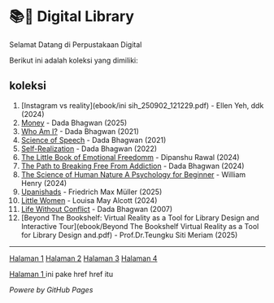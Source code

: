 # 📚🦖 Digital Library

Selamat Datang di Perpustakaan Digital

Berikut ini adalah koleksi yang dimiliki:
## koleksi

1. [Instagram vs reality](ebook/ini sih_250902_121229.pdf) - Ellen Yeh, ddk (2024)
2. [Money](ebook/The-Science-Of-Money.pdf) - Dada Bhagwan (2025)
3. [Who Am I?](ebook/Who-Am-I.pdf) - Dada Bhagwan (2021)
4. [Science of Speech](ebook/Science-Of-Speech.pdf) - Dada Bhagwan (2021)
5. [Self-Realization](ebook/Simple-and-Effective-Science-For-Self-Realization.pdf) - Dada Bhagwan (2022)
6. [The Little Book of Emotional Freedomm](ebook/The-Little-Book-of-Emotional-Freedom.pdf) - Dipanshu Rawal (2024)
7. [The Path to Breaking Free From Addiction](ebook/The-Path-to-Breaking-Free-From-Addiction.pdf) - Dada Bhagwan (2024)
8. [The Science of Human Nature A Psychology for Beginner](ebook/The-Science-of-Human-Nature-A-Psychology-for-Beginners.pdf) - William Henry (2024)
9. [Upanishads](ebook/Upanishads.pdf) - Friedrich Max Müller (2025)
10. [Little Women](ebook/Little-Women.pdf) - Louisa May Alcott (2024)
11. [Life Without Conflict](ebook/Life-Without-Conflict.pdf) - Dada Bhagwan (2007)
12. [Beyond The Bookshelf: Virtual Reality as a Tool for Library Design and Interactive Tour](ebook/Beyond The Bookshelf Virtual Reality as a Tool for Library Design and.pdf) - Prof.Dr.Teungku Siti Meriam (2025)

---

[Halaman 1](webti/halaman1.html) [Halaman 2](webti/halaman2.html) [Halaman 3](webti/halaman3.html) [Halaman 4](webti/halaman4.html)

<a href="webti/halaman1.html"> Halaman 1 </a> ini pake href href itu


*Powere by GitHub Pages*
